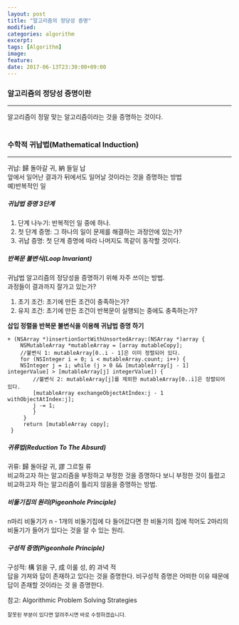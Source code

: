 ```yaml
---
layout: post
title: "알고리즘의 정당성 증명"
modified:
categories: algorithm
excerpt:
tags: [Algorithm]
image:
feature:
date: 2017-06-13T23:30:00+09:00
---
```

### 알고리즘의 정당성 증명이란
---
알고리즘이 정말 맞는 알고리즘이라는 것을 증명하는 것이다.
<br>
<br>

### 수학적 귀납법(Mathematical Induction)
---
귀납: 歸 돌아갈 귀, 納 들일 납<br>
앞에서 일어난 결과가 뒤에서도 일어날 것이라는 것을 증명하는 방법<br>
예)반복적인 일

##### 귀납법 증명 3단계
 1. 단계 나누기: 반복적인 일 중에 하나.
 2. 첫 단계 증명: 그 하나의 일이 문제를 해결하는 과정안에 있는가?
 3. 귀납 증명: 첫 단계 증명에 따라 나머지도 똑같이 동작할 것이다.

##### 반복문 불변식(Loop Invariant)
귀납법 알고리즘의 정당성을 증명하기 위해 자주 쓰이는 방법.<br>
과정들이 결과까지 잘가고 있는가?
 1. 초기 조건: 초기에 만든 조건이 충족하는가?
 2. 유지 조건: 초기에 만든 조건이 반복문이 실행되는 중에도 충족하는가?

**삽입 정렬을 반복문 불변식을 이용해 귀납법 증명 하기**
```objc
+ (NSArray *)insertionSortWithUnsortedArray:(NSArray *)array { 
	NSMutableArray *mutableArray = [array mutableCopy]; 
	//불변식 1: mutableArray[0..i - 1]은 이미 정렬되어 있다. 
	for (NSInteger i = 0; i < mutableArray.count; i++) { 
	NSInteger j = i; while (j > 0 && [mutableArray[j - 1] integerValue] > [mutableArray[j] integerValue]) {
		//불변식 2: mutableArray[j]를 제외한 mutableArray[0..i]은 정렬되어 있다.
	 	[mutableArray exchangeObjectAtIndex:j - 1 withObjectAtIndex:j]; 
	 	j -= 1; 
	 	} 
	 } 
	 return [mutableArray copy]; 
 }
```

##### 귀류법(Reduction To The Absurd)
귀류: 歸 돌아갈 귀, 謬 그르칠 류<br>
비교하고자 하는 알고리즘을 부정하고 부정한 것을 증명하다 보니 부정한 것이 틀렸고 비교하고자 하는 알고리즘이 틀리지 않음을 증명하는 방법.

##### 비둘기집의 원리(Pigeonhole Principle)
n마리 비둘기가 n - 1개의 비둘기집에 다 들어갔다면 한 비둘기의 집에 적어도 2마리의 비둘기가 들어가 있다는 것을 알 수 있는 원리.

##### 구성적 증명(Pigeonhole Principle)
구성적: 構 얽을 구, 成 이룰 성, 的 과녁 적<br>
답을 가져와 답이 존재하고 있다는 것을 증명한다. 비구성적 증명은 어떠한 이유 때문에 답이 존재할 것이라는 것 을 증명한다.


참고: Algorithmic Problem Solving Strategies

<sub>잘못된 부분이 있다면 알려주시면 바로 수정하겠습니다.</sub>